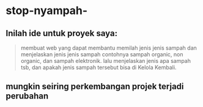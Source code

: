 # stop-nyampah-

## Inilah ide untuk proyek saya:
> membuat web yang dapat membantu memilah jenis jenis sampah dan menjelaskan jenis jenis sampah contohnya sampah organic, non organic, dan sampah elektronik. lalu menjelaskan jenis apa sampah tsb, dan apakah jenis sampah tersebut bisa di Kelola Kembali.
>
## mungkin seiring perkembangan projek terjadi perubahan
